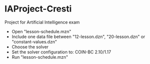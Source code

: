 # IAProject-Cresti
Project for Artificial Intelligence exam

- Open "lesson-schedule.mzn" 
- Include one data file between "12-lesson.dzn", "20-lesson.dzn" or "constant-values.dzn"
- Choose the solver 
- Set the solver configuration to: COIN-BC 2.10/1.17
- Run "lesson-schedule.mzn"
